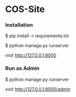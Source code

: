# COS-Site

<h3>Installation </h3>

$ pip install -r requirements.txt

$ python manage.py runserver

visit http://127.0.0.1:8000

<h3>Run as Admin </h3>

$ python manage.py runserver

visit http://127.0.0.1:8000/admin

